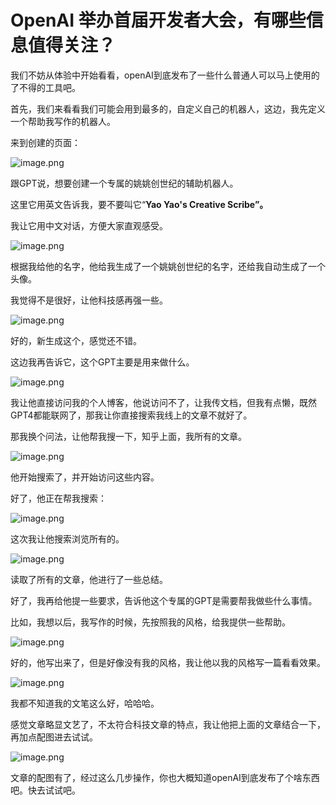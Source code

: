 # OpenAI 举办首届开发者大会，有哪些信息值得关注？

我们不妨从体验中开始看看，openAI到底发布了一些什么普通人可以马上使用的了不得的工具吧。

首先，我们来看看我们可能会用到最多的，自定义自己的机器人，这边，我先定义一个帮助我写作的机器人。

来到创建的页面：

![image.png](OpenAI%20%E4%B8%BE%E5%8A%9E%E9%A6%96%E5%B1%8A%E5%BC%80%E5%8F%91%E8%80%85%E5%A4%A7%E4%BC%9A%EF%BC%8C%E6%9C%89%E5%93%AA%E4%BA%9B%E4%BF%A1%E6%81%AF%E5%80%BC%E5%BE%97%E5%85%B3%E6%B3%A8%EF%BC%9F.assets/image.png)

跟GPT说，想要创建一个专属的姚姚创世纪的辅助机器人。

这里它用英文告诉我，要不要叫它“**Yao Yao's Creative Scribe”。**

我让它用中文对话，方便大家直观感受。

![image.png](OpenAI%20%E4%B8%BE%E5%8A%9E%E9%A6%96%E5%B1%8A%E5%BC%80%E5%8F%91%E8%80%85%E5%A4%A7%E4%BC%9A%EF%BC%8C%E6%9C%89%E5%93%AA%E4%BA%9B%E4%BF%A1%E6%81%AF%E5%80%BC%E5%BE%97%E5%85%B3%E6%B3%A8%EF%BC%9F.assets/image%20(2).png)

根据我给他的名字，他给我生成了一个姚姚创世纪的名字，还给我自动生成了一个头像。

我觉得不是很好，让他科技感再强一些。

![image.png](OpenAI%20%E4%B8%BE%E5%8A%9E%E9%A6%96%E5%B1%8A%E5%BC%80%E5%8F%91%E8%80%85%E5%A4%A7%E4%BC%9A%EF%BC%8C%E6%9C%89%E5%93%AA%E4%BA%9B%E4%BF%A1%E6%81%AF%E5%80%BC%E5%BE%97%E5%85%B3%E6%B3%A8%EF%BC%9F.assets/image%20(3).png)

好的，新生成这个，感觉还不错。

这边我再告诉它，这个GPT主要是用来做什么。

![image.png](OpenAI%20%E4%B8%BE%E5%8A%9E%E9%A6%96%E5%B1%8A%E5%BC%80%E5%8F%91%E8%80%85%E5%A4%A7%E4%BC%9A%EF%BC%8C%E6%9C%89%E5%93%AA%E4%BA%9B%E4%BF%A1%E6%81%AF%E5%80%BC%E5%BE%97%E5%85%B3%E6%B3%A8%EF%BC%9F.assets/image%20(4).png)

我让他直接访问我的个人博客，他说访问不了，让我传文档，但我有点懒，既然GPT4都能联网了，那我让你直接搜索我线上的文章不就好了。

那我换个问法，让他帮我搜一下，知乎上面，我所有的文章。

![image.png](OpenAI%20%E4%B8%BE%E5%8A%9E%E9%A6%96%E5%B1%8A%E5%BC%80%E5%8F%91%E8%80%85%E5%A4%A7%E4%BC%9A%EF%BC%8C%E6%9C%89%E5%93%AA%E4%BA%9B%E4%BF%A1%E6%81%AF%E5%80%BC%E5%BE%97%E5%85%B3%E6%B3%A8%EF%BC%9F.assets/image%20(5).png)

他开始搜索了，并开始访问这些内容。

好了，他正在帮我搜索：

![image.png](OpenAI%20%E4%B8%BE%E5%8A%9E%E9%A6%96%E5%B1%8A%E5%BC%80%E5%8F%91%E8%80%85%E5%A4%A7%E4%BC%9A%EF%BC%8C%E6%9C%89%E5%93%AA%E4%BA%9B%E4%BF%A1%E6%81%AF%E5%80%BC%E5%BE%97%E5%85%B3%E6%B3%A8%EF%BC%9F.assets/image%20(6).png)

这次我让他搜索浏览所有的。

![image.png](OpenAI%20%E4%B8%BE%E5%8A%9E%E9%A6%96%E5%B1%8A%E5%BC%80%E5%8F%91%E8%80%85%E5%A4%A7%E4%BC%9A%EF%BC%8C%E6%9C%89%E5%93%AA%E4%BA%9B%E4%BF%A1%E6%81%AF%E5%80%BC%E5%BE%97%E5%85%B3%E6%B3%A8%EF%BC%9F.assets/image%20(7).png)

读取了所有的文章，他进行了一些总结。

好了，我再给他提一些要求，告诉他这个专属的GPT是需要帮我做些什么事情。

比如，我想以后，我写作的时候，先按照我的风格，给我提供一些帮助。

![image.png](OpenAI%20%E4%B8%BE%E5%8A%9E%E9%A6%96%E5%B1%8A%E5%BC%80%E5%8F%91%E8%80%85%E5%A4%A7%E4%BC%9A%EF%BC%8C%E6%9C%89%E5%93%AA%E4%BA%9B%E4%BF%A1%E6%81%AF%E5%80%BC%E5%BE%97%E5%85%B3%E6%B3%A8%EF%BC%9F.assets/image%20(8).png)

好的，他写出来了，但是好像没有我的风格，我让他以我的风格写一篇看看效果。

![image.png](OpenAI%20%E4%B8%BE%E5%8A%9E%E9%A6%96%E5%B1%8A%E5%BC%80%E5%8F%91%E8%80%85%E5%A4%A7%E4%BC%9A%EF%BC%8C%E6%9C%89%E5%93%AA%E4%BA%9B%E4%BF%A1%E6%81%AF%E5%80%BC%E5%BE%97%E5%85%B3%E6%B3%A8%EF%BC%9F.assets/image%20(9).png)

我都不知道我的文笔这么好，哈哈哈。

感觉文章略显文艺了，不太符合科技文章的特点，我让他把上面的文章结合一下，再加点配图进去试试。

![image.png](OpenAI%20%E4%B8%BE%E5%8A%9E%E9%A6%96%E5%B1%8A%E5%BC%80%E5%8F%91%E8%80%85%E5%A4%A7%E4%BC%9A%EF%BC%8C%E6%9C%89%E5%93%AA%E4%BA%9B%E4%BF%A1%E6%81%AF%E5%80%BC%E5%BE%97%E5%85%B3%E6%B3%A8%EF%BC%9F.assets/image%20(10).png)

文章的配图有了，经过这么几步操作，你也大概知道openAI到底发布了个啥东西吧。快去试试吧。



